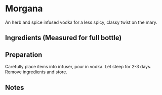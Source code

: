 Morgana
===========

An herb and spice infused vodka for a less spicy, classy twist on the mary.


Ingredients (Measured for full bottle)
-----------



Preparation
-----------

Carefully place items into infuser, pour in vodka. Let steep for 2-3 days. Remove ingredients and store.


Notes
-----------
